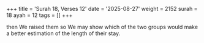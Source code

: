 +++
title = 'Surah 18, Verses 12'
date = '2025-08-27'
weight = 2152
surah = 18
ayah = 12
tags = []
+++

then We raised them so We may show which of the two groups would make a better estimation of the length of their stay. 